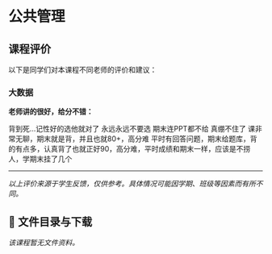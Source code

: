 # 公共管理

## 课程评价

以下是同学们对本课程不同老师的评价和建议：

### 大数据

**老师讲的很好，给分不错：**

背到死…记性好的选他就对了 永远永远不要选 期末连PPT都不给 真绷不住了     课非常无聊，期末就是背，并且也就80+，高分难   平时有回答问题，期末给题库，背的有点多，认真背了也就正好90，高分难，平时成绩和期末一样，应该是不捞人，学期末挂了几个

---

*以上评价来源于学生反馈，仅供参考。具体情况可能因学期、班级等因素而有所不同。*
## 📄 文件目录与下载

_该课程暂无文件资料。_
